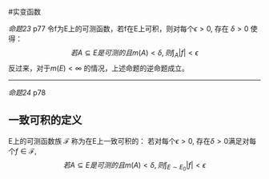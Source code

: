 #实变函数 

*命题23* p77
令f为E上的可测函数，若f在E上可积，则对每个$\epsilon > 0$, 存在 $\delta > 0$ 使得：
$$若A\subseteq E 是可测的且m(A) < \delta, 则\int_A|f| < \epsilon$$
反过来，对于$m(E) < \infty$ 的情况，上述命题的逆命题成立。

*****
*命题24* p78


## 一致可积的定义
E上的可测函数族 $\mathcal{F}$ 称为在E上一致可积的：
若对每个$\epsilon > 0$, 存在$\delta > 0$满足对每个$f\in \mathcal{F}$,
$$若A\subseteq E 是可测的且m(A) < \delta, 则\int_{E\sim E_0}|f| < \epsilon$$
